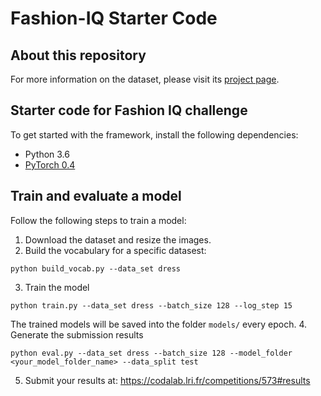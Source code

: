 # Fashion-IQ Starter Code
## About this repository
For more information on the dataset, please visit its [project page](https://www.spacewu.com/posts/fashion-iq). 
## Starter code for Fashion IQ challenge 
To get started with the framework, install the following dependencies:
- Python 3.6
- [PyTorch 0.4](https://pytorch.org/get-started/previous-versions/)
## Train and evaluate a model
Follow the following steps to train a model:
1. Download the dataset and resize the images. 
2. Build the vocabulary for a specific datasest:
```
python build_vocab.py --data_set dress
```
3. Train the model 
```
python train.py --data_set dress --batch_size 128 --log_step 15
```
The trained models will be saved into the folder `models/` every epoch. 
4. Generate the submission results 
```
python eval.py --data_set dress --batch_size 128 --model_folder <your_model_folder_name> --data_split test
```
5. Submit your results at: https://codalab.lri.fr/competitions/573#results
